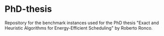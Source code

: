 # PhD-thesis

Repository for the benchmark instances used for the PhD thesis "Exact and Heuristic Algorithms for Energy-Efficient Scheduling" by Roberto Ronco.
